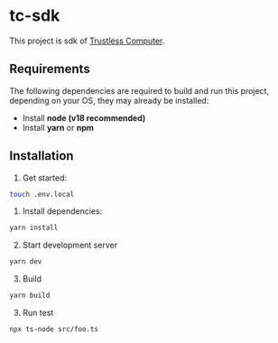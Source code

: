 # tc-sdk

This project is sdk of [Trustless Computer](https://trustless.computer/).

## Requirements

The following dependencies are required to build and run this project, depending on your OS, they may already be installed:

- Install **node (v18 recommended)**
- Install **yarn** or **npm**

## Installation

1. Get started:
```bash
touch .env.local
```
1. Install dependencies:
```bash
yarn install
```
2. Start development server
```bash
yarn dev
```
3. Build
```bash
yarn build
```
3. Run test
```bash
npx ts-node src/foo.ts
```
